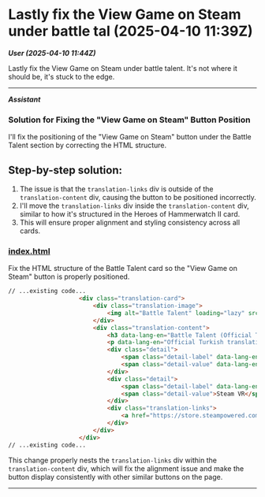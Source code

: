<!-- Generated by SpecStory -->

<!-- vscode Session 66f4f973-3371-4ba5-b0ed-4ce80f043dc6 (2025-04-10 11:39Z) -->

# Lastly fix the View Game on Steam under battle tal (2025-04-10 11:39Z)

_**User (2025-04-10 11:44Z)**_

Lastly fix the View Game on Steam under battle talent. It's not where it should be, it's stuck to the edge.

---

_**Assistant**_

### Solution for Fixing the "View Game on Steam" Button Position

I'll fix the positioning of the "View Game on Steam" button under the Battle Talent section by correcting the HTML structure.

## Step-by-step solution:
1. The issue is that the `translation-links` div is outside of the `translation-content` div, causing the button to be positioned incorrectly.
2. I'll move the `translation-links` div inside the `translation-content` div, similar to how it's structured in the Heroes of Hammerwatch II card.
3. This will ensure proper alignment and styling consistency across all cards.

### [index.html](file:///c%3A/Users/alpya/Documents/GitHub/AlpWebsite/index.html)

Fix the HTML structure of the Battle Talent card so the "View Game on Steam" button is properly positioned.

````html
// ...existing code...
                    <div class="translation-card">
                        <div class="translation-image">
                            <img alt="Battle Talent" loading="lazy" src="Assets/battletalent.webp" width="600" height="400" onerror="this.onerror=null; this.src='https://placehold.co/600x400/cccccc/ffffff?text=Battle+Talent';">
                        </div>
                        <div class="translation-content">
                            <h3 data-lang-en="Battle Talent (Official Translation)" data-lang-tr="Battle Talent (Resmi Çeviri)">Battle Talent (Official Translation)</h3>
                            <p data-lang-en="Official Turkish translation for this physics-based VR sword-fighting game. Provided professional localization services to ensure the game is accessible to Turkish-speaking players." data-lang-tr="Bu, fizik tabanlı VR kılıç dövüşü oyununun resmi Türkçe çevirisidir. Oyunun Türkçe konuşan oyuncular için erişilebilir olmasını sağlamak üzere profesyonel yerelleştirme hizmetleri sundum.">Official Turkish translation for this physics-based VR sword-fighting game. Provided professional localization services to ensure the game is accessible to Turkish-speaking players.</p>
                            <div class="detail">
                                <span class="detail-label" data-lang-en="Type:" data-lang-tr="Tür:">Type:</span>
                                <span class="detail-value" data-lang-en="Official localization" data-lang-tr="Resmi yerelleştirme">Official localization</span>
                            </div>
                            <div class="detail">
                                <span class="detail-label" data-lang-en="Platform:" data-lang-tr="Platform:">Platform:</span>
                                <span class="detail-value">Steam VR</span>
                            </div>
                            <div class="translation-links">
                                <a href="https://store.steampowered.com/app/1325900/Battle_Talent/" target="_blank" rel="noopener noreferrer" class="btn btn-sm" data-lang-en="View Game on Steam" data-lang-tr="Oyunu Steam'de Görüntüle">View Game on Steam</a>
                            </div>
                        </div>
                    </div>
// ...existing code...
````

This change properly nests the `translation-links` div within the `translation-content` div, which will fix the alignment issue and make the button display consistently with other similar buttons on the page.

---

